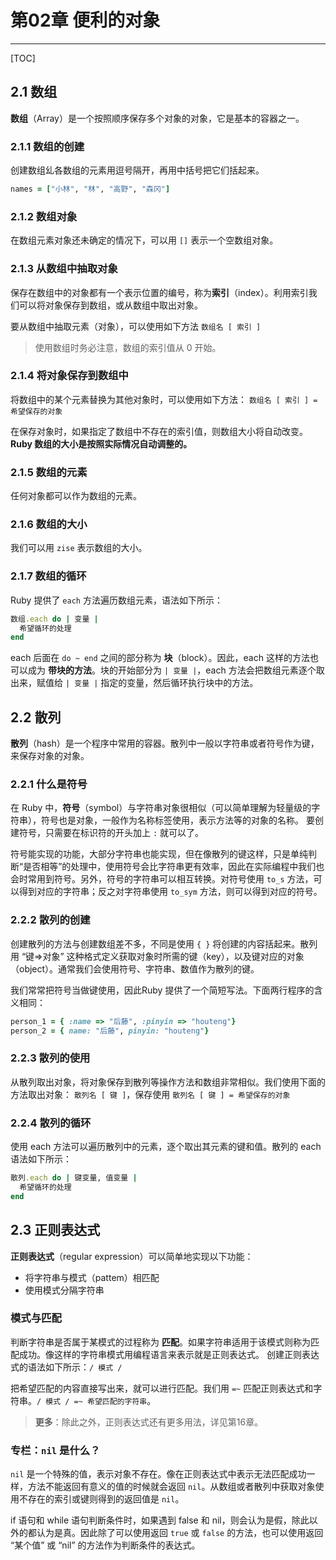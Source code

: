 ﻿# 第02章 便利的对象
---

[TOC]

## 2.1 数组
**数组**（Array）是一个按照顺序保存多个对象的对象，它是基本的容器之一。

### 2.1.1 数组的创建
创建数组乣各数组的元素用逗号隔开，再用中括号把它们括起来。
```ruby
names = ["小林", "林", "高野", "森冈"]
```

### 2.1.2 数组对象
在数组元素对象还未确定的情况下，可以用 `[]` 表示一个空数组对象。

### 2.1.3 从数组中抽取对象
保存在数组中的对象都有一个表示位置的编号，称为**索引**（index）。利用索引我们可以将对象保存到数组，或从数组中取出对象。

要从数组中抽取元素（对象），可以使用如下方法 `数组名 [ 索引 ]`

> 使用数组时务必注意，数组的索引值从 0 开始。

### 2.1.4 将对象保存到数组中
将数组中的某个元素替换为其他对象时，可以使用如下方法： `数组名 [ 索引 ] = 希望保存的对象`

在保存对象时，如果指定了数组中不存在的索引值，则数组大小将自动改变。**Ruby 数组的大小是按照实际情况自动调整的。**

### 2.1.5 数组的元素
任何对象都可以作为数组的元素。

### 2.1.6 数组的大小
我们可以用 `zise` 表示数组的大小。

### 2.1.7 数组的循环
Ruby 提供了 `each` 方法遍历数组元素，语法如下所示：
```ruby
数组.each do | 变量 |
  希望循环的处理
end
```

each 后面在 `do ~ end` 之间的部分称为 **块**（block）。因此，each 这样的方法也可以成为 **带块的方法**。块的开始部分为 `| 变量 |`，each 方法会把数组元素逐个取出来，赋值给 `| 变量 |` 指定的变量，然后循环执行块中的方法。
<br/>

## 2.2 散列
**散列**（hash）是一个程序中常用的容器。散列中一般以字符串或者符号作为键，来保存对象的对象。

### 2.2.1 什么是符号
在 Ruby 中，**符号**（symbol）与字符串对象很相似（可以简单理解为轻量级的字符串），符号也是对象，一般作为名称标签使用，表示方法等的对象的名称。
要创建符号，只需要在标识符的开头加上 `:` 就可以了。

符号能实现的功能，大部分字符串也能实现，但在像散列的键这样，只是单纯判断“是否相等”的处理中，使用符号会比字符串更有效率，因此在实际编程中我们也会时常用到符号。另外，符号的字符串可以相互转换。对符号使用 `to_s` 方法，可以得到对应的字符串；反之对字符串使用 `to_sym` 方法，则可以得到对应的符号。

### 2.2.2 散列的创建
创建散列的方法与创建数组差不多，不同是使用 `{ }` 将创建的内容括起来。散列用 “键=>对象” 这种格式定义获取对象时所需的键（key），以及键对应的对象（object）。通常我们会使用符号、字符串、数值作为散列的键。

我们常常把符号当做键使用，因此Ruby 提供了一个简短写法。下面两行程序的含义相同：
```ruby
person_1 = { :name => "后藤", :pinyin => "houteng"}
person_2 = { name: "后藤", pinyin: "houteng"}
```

### 2.2.3 散列的使用
从散列取出对象，将对象保存到散列等操作方法和数组非常相似。我们使用下面的方法取出对象： `散列名 [ 键 ]`，保存使用 `散列名 [ 键 ] = 希望保存的对象`

### 2.2.4 散列的循环
使用 each 方法可以遍历散列中的元素，逐个取出其元素的键和值。散列的 each 语法如下所示：
```ruby
散列.each do | 键变量, 值变量 |
  希望循环的处理
end
```

## 2.3 正则表达式
**正则表达式**（regular expression）可以简单地实现以下功能：
- 将字符串与模式（pattem）相匹配
- 使用模式分隔字符串

### 模式与匹配
判断字符串是否属于某模式的过程称为 **匹配**。如果字符串适用于该模式则称为匹配成功。像这样的字符串模式用编程语言来表示就是正则表达式。
创建正则表达式的语法如下所示：`/ 模式 /`

把希望匹配的内容直接写出来，就可以进行匹配。我们用 `=~` 匹配正则表达式和字符串。`/ 模式 / =~ 希望匹配的字符串`。
> **更多**：除此之外，正则表达式还有更多用法，详见第16章。

### 专栏：`nil` 是什么？
`nil` 是一个特殊的值，表示对象不存在。像在正则表达式中表示无法匹配成功一样，方法不能返回有意义的值的时候就会返回 `nil`。从数组或者散列中获取对象使用不存在的索引或键则得到的返回值是 `nil`。

if 语句和 while 语句判断条件时，如果遇到 false 和 nil，则会认为是假，除此以外的都认为是真。因此除了可以使用返回 `true` 或 `false` 的方法，也可以使用返回 “某个值” 或 “nil” 的方法作为判断条件的表达式。
